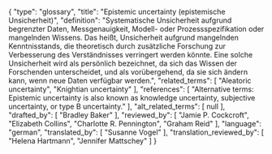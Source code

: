 {
    "type": "glossary",
    "title": "Epistemic uncertainty (epistemische Unsicherheit)",
    "definition": "Systematische Unsicherheit aufgrund begrenzter Daten, Messgenauigkeit, Modell- oder Prozessspezifikation oder mangelnden Wissens. Das heißt, Unsicherheit aufgrund mangelnden Kenntnisstands, die theoretisch durch zusätzliche Forschung zur Verbesserung des Verständnisses verringert werden könnte. Eine solche Unsicherheit wird als persönlich bezeichnet, da sich das Wissen der Forschenden unterscheidet, und als vorübergehend, da sie sich ändern kann, wenn neue Daten verfügbar werden.",
    "related_terms": [
        "Aleatoric uncertainty",
        "Knightian uncertainty"
    ],
    "references": [
        "Alternative terms: Epistemic uncertainty is also known as knowledge uncertainty, subjective uncertainty, or type B uncertainty."
    ],
    "alt_related_terms": [
        null
    ],
    "drafted_by": [
        "Bradley Baker"
    ],
    "reviewed_by": [
        "Jamie P. Cockcroft",
        "Elizabeth Collins",
        "Charlotte R. Pennington",
        "Graham Reid"
    ],
    "language": "german",
    "translated_by": [
        "Susanne Vogel"
    ],
    "translation_reviewed_by": [
        "Helena Hartmann",
        "Jennifer Mattschey"
    ]
}